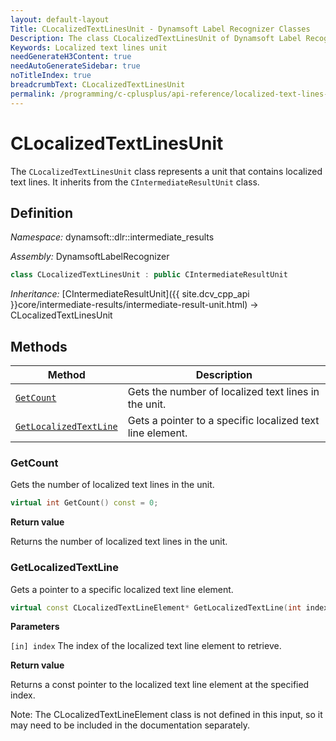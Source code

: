 ```yaml
---
layout: default-layout
Title: CLocalizedTextLinesUnit - Dynamsoft Label Recognizer Classes
Description: The class CLocalizedTextLinesUnit of Dynamsoft Label Recognizer represents a unit that contains localized text lines.
Keywords: Localized text lines unit
needGenerateH3Content: true
needAutoGenerateSidebar: true
noTitleIndex: true
breadcrumbText: CLocalizedTextLinesUnit
permalink: /programming/c-cplusplus/api-reference/localized-text-lines-unit.html
---
```


# CLocalizedTextLinesUnit

The `CLocalizedTextLinesUnit` class represents a unit that contains localized text lines. It inherits from the `CIntermediateResultUnit` class.

## Definition

*Namespace:* dynamsoft::dlr::intermediate_results

*Assembly:* DynamsoftLabelRecognizer

```cpp
class CLocalizedTextLinesUnit : public CIntermediateResultUnit
```

*Inheritance:* [CIntermediateResultUnit]({{ site.dcv_cpp_api }}core/intermediate-results/intermediate-result-unit.html) -> CLocalizedTextLinesUnit

## Methods

| Method                            | Description |
|-----------------------------------|-------------|
| [`GetCount`](#getcount)           | Gets the number of localized text lines in the unit.|
| [`GetLocalizedTextLine`](#getlocalizedtextline) | Gets a pointer to a specific localized text line element.|

### GetCount

Gets the number of localized text lines in the unit.

```cpp
virtual int GetCount() const = 0;
```

**Return value**

Returns the number of localized text lines in the unit.

### GetLocalizedTextLine

Gets a pointer to a specific localized text line element.

```cpp
virtual const CLocalizedTextLineElement* GetLocalizedTextLine(int index) const = 0;
```

**Parameters**

`[in] index` The index of the localized text line element to retrieve.

**Return value**

Returns a const pointer to the localized text line element at the specified index. 

Note: The CLocalizedTextLineElement class is not defined in this input, so it may need to be included in the documentation separately.
